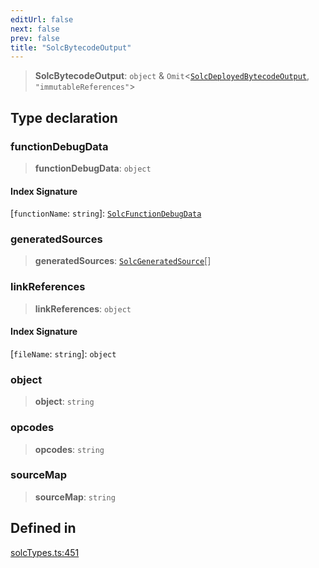 ```yaml
---
editUrl: false
next: false
prev: false
title: "SolcBytecodeOutput"
---
```


> **SolcBytecodeOutput**: `object` & `Omit`\<[`SolcDeployedBytecodeOutput`](/reference/tevm/solc/type-aliases/solcdeployedbytecodeoutput/), `"immutableReferences"`\>

## Type declaration

### functionDebugData

> **functionDebugData**: `object`

#### Index Signature

 \[`functionName`: `string`\]: [`SolcFunctionDebugData`](/reference/tevm/solc/type-aliases/solcfunctiondebugdata/)

### generatedSources

> **generatedSources**: [`SolcGeneratedSource`](/reference/tevm/solc/type-aliases/solcgeneratedsource/)[]

### linkReferences

> **linkReferences**: `object`

#### Index Signature

 \[`fileName`: `string`\]: `object`

### object

> **object**: `string`

### opcodes

> **opcodes**: `string`

### sourceMap

> **sourceMap**: `string`

## Defined in

[solcTypes.ts:451](https://github.com/evmts/tevm-monorepo/blob/main/bundler-packages/solc/src/solcTypes.ts#L451)
